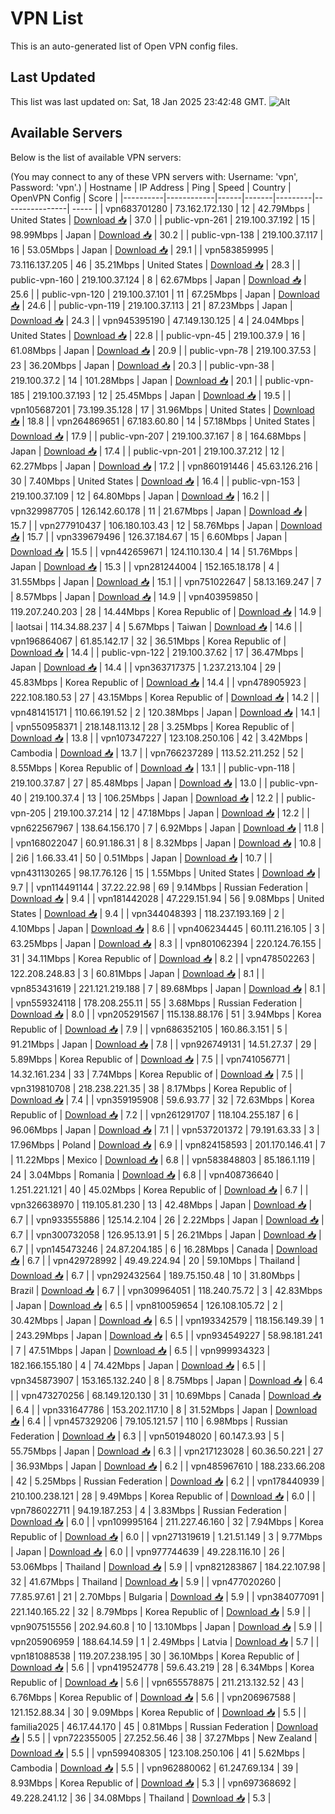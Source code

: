 # VPN List

This is an auto-generated list of Open VPN config files.

## Last Updated

This list was last updated on: Sat, 18 Jan 2025 23:42:48 GMT.
![Alt](https://repobeats.axiom.co/api/embed/186b98318ef1479477931607c1ad7d823f12451f.svg "Repobeats analytics image")

## Available Servers

Below is the list of available VPN servers:

(You may connect to any of these VPN servers with: Username: 'vpn', Password: 'vpn'.)
| Hostname | IP Address | Ping | Speed | Country | OpenVPN Config | Score |
|----------|------------|------|-------|---------|----------------| ----- |
| vpn683701280 | 73.162.172.130 | 12 | 42.79Mbps | United States | [Download 📥](./configs/server_0_US.ovpn) | 37.0 |
| public-vpn-261 | 219.100.37.192 | 15 | 98.99Mbps | Japan | [Download 📥](./configs/server_1_JP.ovpn) | 30.2 |
| public-vpn-138 | 219.100.37.117 | 16 | 53.05Mbps | Japan | [Download 📥](./configs/server_2_JP.ovpn) | 29.1 |
| vpn583859995 | 73.116.137.205 | 46 | 35.21Mbps | United States | [Download 📥](./configs/server_3_US.ovpn) | 28.3 |
| public-vpn-160 | 219.100.37.124 | 8 | 62.67Mbps | Japan | [Download 📥](./configs/server_4_JP.ovpn) | 25.6 |
| public-vpn-120 | 219.100.37.101 | 11 | 67.25Mbps | Japan | [Download 📥](./configs/server_5_JP.ovpn) | 24.6 |
| public-vpn-119 | 219.100.37.113 | 21 | 87.23Mbps | Japan | [Download 📥](./configs/server_6_JP.ovpn) | 24.3 |
| vpn945395190 | 47.149.130.125 | 4 | 24.04Mbps | United States | [Download 📥](./configs/server_7_US.ovpn) | 22.8 |
| public-vpn-45 | 219.100.37.9 | 16 | 61.08Mbps | Japan | [Download 📥](./configs/server_8_JP.ovpn) | 20.9 |
| public-vpn-78 | 219.100.37.53 | 23 | 36.20Mbps | Japan | [Download 📥](./configs/server_9_JP.ovpn) | 20.3 |
| public-vpn-38 | 219.100.37.2 | 14 | 101.28Mbps | Japan | [Download 📥](./configs/server_10_JP.ovpn) | 20.1 |
| public-vpn-185 | 219.100.37.193 | 12 | 25.45Mbps | Japan | [Download 📥](./configs/server_11_JP.ovpn) | 19.5 |
| vpn105687201 | 73.199.35.128 | 17 | 31.96Mbps | United States | [Download 📥](./configs/server_12_US.ovpn) | 18.8 |
| vpn264869651 | 67.183.60.80 | 14 | 57.18Mbps | United States | [Download 📥](./configs/server_13_US.ovpn) | 17.9 |
| public-vpn-207 | 219.100.37.167 | 8 | 164.68Mbps | Japan | [Download 📥](./configs/server_14_JP.ovpn) | 17.4 |
| public-vpn-201 | 219.100.37.212 | 12 | 62.27Mbps | Japan | [Download 📥](./configs/server_15_JP.ovpn) | 17.2 |
| vpn860191446 | 45.63.126.216 | 30 | 7.40Mbps | United States | [Download 📥](./configs/server_16_US.ovpn) | 16.4 |
| public-vpn-153 | 219.100.37.109 | 12 | 64.80Mbps | Japan | [Download 📥](./configs/server_17_JP.ovpn) | 16.2 |
| vpn329987705 | 126.142.60.178 | 11 | 21.67Mbps | Japan | [Download 📥](./configs/server_18_JP.ovpn) | 15.7 |
| vpn277910437 | 106.180.103.43 | 12 | 58.76Mbps | Japan | [Download 📥](./configs/server_19_JP.ovpn) | 15.7 |
| vpn339679496 | 126.37.184.67 | 15 | 6.60Mbps | Japan | [Download 📥](./configs/server_20_JP.ovpn) | 15.5 |
| vpn442659671 | 124.110.130.4 | 14 | 51.76Mbps | Japan | [Download 📥](./configs/server_21_JP.ovpn) | 15.3 |
| vpn281244004 | 152.165.18.178 | 4 | 31.55Mbps | Japan | [Download 📥](./configs/server_22_JP.ovpn) | 15.1 |
| vpn751022647 | 58.13.169.247 | 7 | 8.57Mbps | Japan | [Download 📥](./configs/server_23_JP.ovpn) | 14.9 |
| vpn403959850 | 119.207.240.203 | 28 | 14.44Mbps | Korea Republic of | [Download 📥](./configs/server_24_KR.ovpn) | 14.9 |
| laotsai | 114.34.88.237 | 4 | 5.67Mbps | Taiwan | [Download 📥](./configs/server_25_TW.ovpn) | 14.6 |
| vpn196864067 | 61.85.142.17 | 32 | 36.51Mbps | Korea Republic of | [Download 📥](./configs/server_26_KR.ovpn) | 14.4 |
| public-vpn-122 | 219.100.37.62 | 17 | 36.47Mbps | Japan | [Download 📥](./configs/server_27_JP.ovpn) | 14.4 |
| vpn363717375 | 1.237.213.104 | 29 | 45.83Mbps | Korea Republic of | [Download 📥](./configs/server_28_KR.ovpn) | 14.4 |
| vpn478905923 | 222.108.180.53 | 27 | 43.15Mbps | Korea Republic of | [Download 📥](./configs/server_29_KR.ovpn) | 14.2 |
| vpn481415171 | 110.66.191.52 | 2 | 120.38Mbps | Japan | [Download 📥](./configs/server_30_JP.ovpn) | 14.1 |
| vpn550958371 | 218.148.113.12 | 28 | 3.25Mbps | Korea Republic of | [Download 📥](./configs/server_31_KR.ovpn) | 13.8 |
| vpn107347227 | 123.108.250.106 | 42 | 3.42Mbps | Cambodia | [Download 📥](./configs/server_32_KH.ovpn) | 13.7 |
| vpn766237289 | 113.52.211.252 | 52 | 8.55Mbps | Korea Republic of | [Download 📥](./configs/server_33_KR.ovpn) | 13.1 |
| public-vpn-118 | 219.100.37.87 | 27 | 85.48Mbps | Japan | [Download 📥](./configs/server_34_JP.ovpn) | 13.0 |
| public-vpn-40 | 219.100.37.4 | 13 | 106.25Mbps | Japan | [Download 📥](./configs/server_35_JP.ovpn) | 12.2 |
| public-vpn-205 | 219.100.37.214 | 12 | 47.18Mbps | Japan | [Download 📥](./configs/server_36_JP.ovpn) | 12.2 |
| vpn622567967 | 138.64.156.170 | 7 | 6.92Mbps | Japan | [Download 📥](./configs/server_37_JP.ovpn) | 11.8 |
| vpn168022047 | 60.91.186.31 | 8 | 8.32Mbps | Japan | [Download 📥](./configs/server_38_JP.ovpn) | 10.8 |
| 2i6 | 1.66.33.41 | 50 | 0.51Mbps | Japan | [Download 📥](./configs/server_39_JP.ovpn) | 10.7 |
| vpn431130265 | 98.17.76.126 | 15 | 1.55Mbps | United States | [Download 📥](./configs/server_40_US.ovpn) | 9.7 |
| vpn114491144 | 37.22.22.98 | 69 | 9.14Mbps | Russian Federation | [Download 📥](./configs/server_41_RU.ovpn) | 9.4 |
| vpn181442028 | 47.229.151.94 | 56 | 9.08Mbps | United States | [Download 📥](./configs/server_42_US.ovpn) | 9.4 |
| vpn344048393 | 118.237.193.169 | 2 | 4.10Mbps | Japan | [Download 📥](./configs/server_43_JP.ovpn) | 8.6 |
| vpn406234445 | 60.111.216.105 | 3 | 63.25Mbps | Japan | [Download 📥](./configs/server_44_JP.ovpn) | 8.3 |
| vpn801062394 | 220.124.76.155 | 31 | 34.11Mbps | Korea Republic of | [Download 📥](./configs/server_45_KR.ovpn) | 8.2 |
| vpn478502263 | 122.208.248.83 | 3 | 60.81Mbps | Japan | [Download 📥](./configs/server_46_JP.ovpn) | 8.1 |
| vpn853431619 | 221.121.219.188 | 7 | 89.68Mbps | Japan | [Download 📥](./configs/server_47_JP.ovpn) | 8.1 |
| vpn559324118 | 178.208.255.11 | 55 | 3.68Mbps | Russian Federation | [Download 📥](./configs/server_48_RU.ovpn) | 8.0 |
| vpn205291567 | 115.138.88.176 | 51 | 3.94Mbps | Korea Republic of | [Download 📥](./configs/server_49_KR.ovpn) | 7.9 |
| vpn686352105 | 160.86.3.151 | 5 | 91.21Mbps | Japan | [Download 📥](./configs/server_50_JP.ovpn) | 7.8 |
| vpn926749131 | 14.51.27.37 | 29 | 5.89Mbps | Korea Republic of | [Download 📥](./configs/server_51_KR.ovpn) | 7.5 |
| vpn741056771 | 14.32.161.234 | 33 | 7.74Mbps | Korea Republic of | [Download 📥](./configs/server_52_KR.ovpn) | 7.5 |
| vpn319810708 | 218.238.221.35 | 38 | 8.17Mbps | Korea Republic of | [Download 📥](./configs/server_53_KR.ovpn) | 7.4 |
| vpn359195908 | 59.6.93.77 | 32 | 72.63Mbps | Korea Republic of | [Download 📥](./configs/server_54_KR.ovpn) | 7.2 |
| vpn261291707 | 118.104.255.187 | 6 | 96.06Mbps | Japan | [Download 📥](./configs/server_55_JP.ovpn) | 7.1 |
| vpn537201372 | 79.191.63.33 | 3 | 17.96Mbps | Poland | [Download 📥](./configs/server_56_PL.ovpn) | 6.9 |
| vpn824158593 | 201.170.146.41 | 7 | 11.22Mbps | Mexico | [Download 📥](./configs/server_57_MX.ovpn) | 6.8 |
| vpn583848803 | 85.186.1.119 | 24 | 3.04Mbps | Romania | [Download 📥](./configs/server_58_RO.ovpn) | 6.8 |
| vpn408736640 | 1.251.221.121 | 40 | 45.02Mbps | Korea Republic of | [Download 📥](./configs/server_59_KR.ovpn) | 6.7 |
| vpn326638970 | 119.105.81.230 | 13 | 42.48Mbps | Japan | [Download 📥](./configs/server_60_JP.ovpn) | 6.7 |
| vpn933555886 | 125.14.2.104 | 26 | 2.22Mbps | Japan | [Download 📥](./configs/server_61_JP.ovpn) | 6.7 |
| vpn300732058 | 126.95.13.91 | 5 | 26.21Mbps | Japan | [Download 📥](./configs/server_62_JP.ovpn) | 6.7 |
| vpn145473246 | 24.87.204.185 | 6 | 16.28Mbps | Canada | [Download 📥](./configs/server_63_CA.ovpn) | 6.7 |
| vpn429728992 | 49.49.224.94 | 20 | 59.10Mbps | Thailand | [Download 📥](./configs/server_64_TH.ovpn) | 6.7 |
| vpn292432564 | 189.75.150.48 | 10 | 31.80Mbps | Brazil | [Download 📥](./configs/server_65_BR.ovpn) | 6.7 |
| vpn309964051 | 118.240.75.72 | 3 | 42.83Mbps | Japan | [Download 📥](./configs/server_66_JP.ovpn) | 6.5 |
| vpn810059654 | 126.108.105.72 | 2 | 30.42Mbps | Japan | [Download 📥](./configs/server_67_JP.ovpn) | 6.5 |
| vpn193342579 | 118.156.149.39 | 1 | 243.29Mbps | Japan | [Download 📥](./configs/server_68_JP.ovpn) | 6.5 |
| vpn934549227 | 58.98.181.241 | 7 | 47.51Mbps | Japan | [Download 📥](./configs/server_69_JP.ovpn) | 6.5 |
| vpn999934323 | 182.166.155.180 | 4 | 74.42Mbps | Japan | [Download 📥](./configs/server_70_JP.ovpn) | 6.5 |
| vpn345873907 | 153.165.132.240 | 8 | 8.75Mbps | Japan | [Download 📥](./configs/server_71_JP.ovpn) | 6.4 |
| vpn473270256 | 68.149.120.130 | 31 | 10.69Mbps | Canada | [Download 📥](./configs/server_72_CA.ovpn) | 6.4 |
| vpn331647786 | 153.202.117.10 | 8 | 31.52Mbps | Japan | [Download 📥](./configs/server_73_JP.ovpn) | 6.4 |
| vpn457329206 | 79.105.121.57 | 110 | 6.98Mbps | Russian Federation | [Download 📥](./configs/server_74_RU.ovpn) | 6.3 |
| vpn501948020 | 60.147.3.93 | 5 | 55.75Mbps | Japan | [Download 📥](./configs/server_75_JP.ovpn) | 6.3 |
| vpn217123028 | 60.36.50.221 | 27 | 36.93Mbps | Japan | [Download 📥](./configs/server_76_JP.ovpn) | 6.2 |
| vpn485967610 | 188.233.66.208 | 42 | 5.25Mbps | Russian Federation | [Download 📥](./configs/server_77_RU.ovpn) | 6.2 |
| vpn178440939 | 210.100.238.121 | 28 | 9.49Mbps | Korea Republic of | [Download 📥](./configs/server_78_KR.ovpn) | 6.0 |
| vpn786022711 | 94.19.187.253 | 4 | 3.83Mbps | Russian Federation | [Download 📥](./configs/server_79_RU.ovpn) | 6.0 |
| vpn109995164 | 211.227.46.160 | 32 | 7.94Mbps | Korea Republic of | [Download 📥](./configs/server_80_KR.ovpn) | 6.0 |
| vpn271319619 | 1.21.51.149 | 3 | 9.77Mbps | Japan | [Download 📥](./configs/server_81_JP.ovpn) | 6.0 |
| vpn977744639 | 49.228.116.10 | 26 | 53.06Mbps | Thailand | [Download 📥](./configs/server_82_TH.ovpn) | 5.9 |
| vpn821283867 | 184.22.107.98 | 32 | 41.67Mbps | Thailand | [Download 📥](./configs/server_83_TH.ovpn) | 5.9 |
| vpn477020260 | 77.85.97.61 | 21 | 2.70Mbps | Bulgaria | [Download 📥](./configs/server_84_BG.ovpn) | 5.9 |
| vpn384077091 | 221.140.165.22 | 32 | 8.79Mbps | Korea Republic of | [Download 📥](./configs/server_85_KR.ovpn) | 5.9 |
| vpn907515556 | 202.94.60.8 | 10 | 13.10Mbps | Japan | [Download 📥](./configs/server_86_JP.ovpn) | 5.9 |
| vpn205906959 | 188.64.14.59 | 1 | 2.49Mbps | Latvia | [Download 📥](./configs/server_87_LV.ovpn) | 5.7 |
| vpn181088538 | 119.207.238.195 | 30 | 36.10Mbps | Korea Republic of | [Download 📥](./configs/server_88_KR.ovpn) | 5.6 |
| vpn419524778 | 59.6.43.219 | 28 | 6.34Mbps | Korea Republic of | [Download 📥](./configs/server_89_KR.ovpn) | 5.6 |
| vpn655578875 | 211.213.132.52 | 43 | 6.76Mbps | Korea Republic of | [Download 📥](./configs/server_90_KR.ovpn) | 5.6 |
| vpn206967588 | 121.152.88.34 | 30 | 9.09Mbps | Korea Republic of | [Download 📥](./configs/server_91_KR.ovpn) | 5.5 |
| familia2025 | 46.17.44.170 | 45 | 0.81Mbps | Russian Federation | [Download 📥](./configs/server_92_RU.ovpn) | 5.5 |
| vpn722355005 | 27.252.56.46 | 38 | 37.27Mbps | New Zealand | [Download 📥](./configs/server_93_NZ.ovpn) | 5.5 |
| vpn599408305 | 123.108.250.106 | 41 | 5.62Mbps | Cambodia | [Download 📥](./configs/server_94_KH.ovpn) | 5.5 |
| vpn962880062 | 61.247.69.134 | 39 | 8.93Mbps | Korea Republic of | [Download 📥](./configs/server_95_KR.ovpn) | 5.3 |
| vpn697368692 | 49.228.241.12 | 36 | 34.08Mbps | Thailand | [Download 📥](./configs/server_96_TH.ovpn) | 5.3 |
